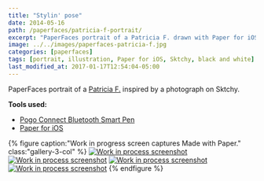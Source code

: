 ```yaml
---
title: "Stylin' pose"
date: 2014-05-16
path: /paperfaces/patricia-f-portrait/
excerpt: "PaperFaces portrait of a Patricia F. drawn with Paper for iOS on an iPad."
image: ../../images/paperfaces-patricia-f.jpg
categories: [paperfaces]
tags: [portrait, illustration, Paper for iOS, Sktchy, black and white]
last_modified_at: 2017-01-17T12:54:04-05:00
---
```


PaperFaces portrait of a [Patricia F.](https://sktchy.com/hLo0C) inspired by a photograph on Sktchy.

**Tools used:**

- [Pogo Connect Bluetooth Smart Pen](https://www.amazon.com/gp/product/B009K448L4/ref=as_li_ss_tl?ie=UTF8&camp=1789&creative=390957&creativeASIN=B009K448L4&linkCode=as2&tag=mademist-20)
- [Paper for iOS](https://paper.bywetransfer.com/)

{% figure caption:"Work in progress screen captures Made with Paper." class:"gallery-3-col" %}
[![Work in process screenshot](../../images/paperfaces-patricia-f-process-1-600.jpg)](../../images/paperfaces-patricia-f-process-1-lg.jpg) [![Work in process screenshot](../../images/paperfaces-patricia-f-process-2-600.jpg)](../../images/paperfaces-patricia-f-process-2-lg.jpg) [![Work in process screenshot](../../images/paperfaces-patricia-f-process-3-600.jpg)](../../images/paperfaces-patricia-f-process-3-lg.jpg) [![Work in process screenshot](../../images/paperfaces-patricia-f-process-4-600.jpg)](../../images/paperfaces-patricia-f-process-4-lg.jpg)
{% endfigure %}
